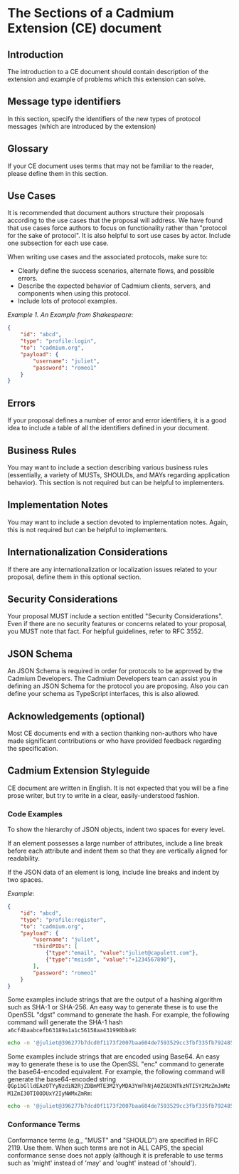 # The Sections of a Cadmium Extension (CE) document

## Introduction

The introduction to a CE document should contain description of the extension and example of problems which this extension can solve.

## Message type identifiers

In this section, specify the identifiers of the new types of protocol messages (which are introduced by the extension)

## Glossary

If your CE document uses terms that may not be familiar to the reader, please define them in this section.

## Use Cases

It is recommended that document authors structure their proposals according to the use cases that the proposal will address. We have found that use cases force authors to focus on functionality rather than "protocol for the sake of protocol". It is also helpful to sort use cases by actor. Include one subsection for each use case.

When writing use cases and the associated protocols, make sure to:

* Clearly define the success scenarios, alternate flows, and possible errors.
* Describe the expected behavior of Cadmium clients, servers, and components when using this protocol.
* Include lots of protocol examples.

*Example 1. An Example from Shakespeare*:

```json
{
    "id": "abcd",
    "type": "profile:login",
    "to": "cadmium.org",
    "payload": {
        "username": "juliet",
        "password": "romeo1"
    }
}
```

## Errors

If your proposal defines a number of error and error identifiers, it is a good idea to include a table of all the identifiers defined in your document.

## Business Rules

You may want to include a section describing various business rules (essentially, a variety of MUSTs, SHOULDs, and MAYs regarding application behavior). This section is not required but can be helpful to implementers.

## Implementation Notes

You may want to include a section devoted to implementation notes. Again, this is not required but can be helpful to implementers.

## Internationalization Considerations

If there are any internationalization or localization issues related to your proposal, define them in this optional section.

## Security Considerations

Your proposal MUST include a section entitled "Security Considerations". Even if there are no security features or concerns related to your proposal, you MUST note that fact. For helpful guidelines, refer to RFC 3552.

## JSON Schema

An JSON Schema is required in order for protocols to be approved by the Cadmium Developers. The Cadmium Developers team can assist you in defining an JSON Schema for the protocol you are proposing. Also you can define your schema as TypeScript interfaces, this is also allowed.

## Acknowledgements (optional)

Most CE documents end with a section thanking non-authors who have made significant contributions or who have provided feedback regarding the specification.

## Cadmium Extension Styleguide

CE document are written in English. It is not expected that you will be a fine prose writer, but try to write in a clear, easily-understood fashion.

### Code Examples

To show the hierarchy of JSON objects, indent two spaces for every level.

If an element possesses a large number of attributes, include a line break before each attribute and indent them so that they are vertically aligned for readability.

If the JSON data of an element is long, include line breaks and indent by two spaces.

*Example*:

```json
{
    "id": "abcd",
    "type": "profile:register",
    "to": "cadmium.org",
    "payload": {
        "username": "juliet",
        "thirdPIDs": [
            {"type":"email", "value":"juliet@capulett.com"},
            {"type":"msisdn", "value":"+1234567890"},
        ],
        "password": "romeo1"
    }
}
```

Some examples include strings that are the output of a hashing algorithm such as SHA-1 or SHA-256. An easy way to generate these is to use the OpenSSL "dgst" command to generate the hash. For example, the following command will generate the SHA-1 hash `a6cf4baabcefb63189a1a1c56158aa431990bba9`:

```bash
echo -n '@juliet@396277b7dcd0f1173f2007baa604de7593529cc3fbf335fb7924851cb25c1fdf' | openssl dgst -hex -sha1
```

Some examples include strings that are encoded using Base64. An easy way to generate these is to use the OpenSSL "enc" command to generate the base64-encoded equivalent. For example, the following command will generate the base64-encoded string `QGp1bGlldEAzOTYyNzdiN2RjZDBmMTE3M2YyMDA3YmFhNjA0ZGU3NTkzNTI5Y2MzZmJmMzM1ZmI3OTI0ODUxY2IyNWMxZmRm`:

```bash
echo -n '@juliet@396277b7dcd0f1173f2007baa604de7593529cc3fbf335fb7924851cb25c1fdf' | openssl enc -nopad -base64
```

### Conformance Terms

Conformance terms (e.g,, "MUST" and "SHOULD") are specified in RFC 2119. Use them. When such terms are not in ALL CAPS, the special conformance sense does not apply (although it is preferable to use terms such as 'might' instead of 'may' and 'ought' instead of 'should').